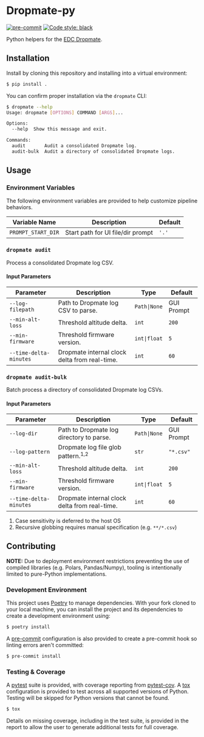 # Dropmate-py
[![pre-commit](https://img.shields.io/badge/pre--commit-enabled-brightgreen?logo=pre-commit&logoColor=white)](https://github.com/pre-commit/pre-commit)
[![Code style: black](https://img.shields.io/badge/code%20style-black-black)](https://github.com/psf/black)

Python helpers for the [EDC Dropmate](https://earthlydynamics.com/dropmate/).

## Installation
Install by cloning this repository and installing into a virtual environment:

```bash
$ pip install .
```

You can confirm proper installation via the `dropmate` CLI:
<!-- [[[cog
import cog
from subprocess import PIPE, run
out = run(["dropmate", "--help"], stdout=PIPE, encoding="ascii")
cog.out(
    f"```bash\n$ dropmate --help\n{out.stdout.rstrip()}\n```"
)
]]] -->
```bash
$ dropmate --help
Usage: dropmate [OPTIONS] COMMAND [ARGS]...

Options:
  --help  Show this message and exit.

Commands:
  audit       Audit a consolidated Dropmate log.
  audit-bulk  Audit a directory of consolidated Dropmate logs.
```
<!-- [[[end]]] -->

## Usage
### Environment Variables
The following environment variables are provided to help customize pipeline behaviors.

| Variable Name      | Description                       | Default      |
|--------------------|-----------------------------------|--------------|
| `PROMPT_START_DIR` | Start path for UI file/dir prompt | `'.'`        |

### `dropmate audit`
Process a consolidated Dropmate log CSV.
#### Input Parameters
| Parameter              | Description                                   | Type         | Default    |
|------------------------|-----------------------------------------------|--------------|------------|
| `--log-filepath`       | Path to Dropmate log CSV to parse.            | `Path\|None` | GUI Prompt |
| `--min-alt-loss`       | Threshold altitude delta.                     | `int`        | `200`      |
| `--min-firmware`       | Threshold firmware version.                   | `int\|float` | `5`        |
| `--time-delta-minutes` | Dropmate internal clock delta from real-time. | `int`        | `60`       |

### `dropmate audit-bulk`
Batch process a directory of consolidated Dropmate log CSVs.
#### Input Parameters
| Parameter              | Description                                   | Type         | Default    |
|------------------------|-----------------------------------------------|--------------|------------|
| `--log-dir`            | Path to Dropmate log directory to parse.      | `Path\|None` | GUI Prompt |
| `--log-pattern`        | Dropmate log file glob pattern.<sup>1,2</sup> | `str`        | `"*.csv"`  |
| `--min-alt-loss`       | Threshold altitude delta.                     | `int`        | `200`      |
| `--min-firmware`       | Threshold firmware version.                   | `int\|float` | `5`        |
| `--time-delta-minutes` | Dropmate internal clock delta from real-time. | `int`        | `60`       |

1. Case sensitivity is deferred to the host OS
2. Recursive globbing requires manual specification (e.g. `**/*.csv`)

## Contributing
**NOTE:** Due to deployment environment restrictions preventing the use of compiled libraries (e.g. Polars, Pandas/Numpy), tooling is intentionally limited to pure-Python implementations.
### Development Environment
This project uses [Poetry](https://python-poetry.org/) to manage dependencies. With your fork cloned to your local machine, you can install the project and its dependencies to create a development environment using:

```bash
$ poetry install
```

A [pre-commit](https://pre-commit.com) configuration is also provided to create a pre-commit hook so linting errors aren't committed:

```bash
$ pre-commit install
```

### Testing & Coverage
A [pytest](https://docs.pytest.org/en/latest/) suite is provided, with coverage reporting from [pytest-cov](https://github.com/pytest-dev/pytest-cov). A [tox](https://github.com/tox-dev/tox/) configuration is provided to test across all supported versions of Python. Testing will be skipped for Python versions that cannot be found.

```bash
$ tox
```

Details on missing coverage, including in the test suite, is provided in the report to allow the user to generate additional tests for full coverage.
